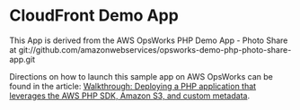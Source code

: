 # CloudFront Demo App 

This App is derived from the AWS OpsWorks PHP Demo App - Photo Share at git://github.com/amazonwebservices/opsworks-demo-php-photo-share-app.git

Directions on how to launch this sample app on AWS OpsWorks can be found in the article: [Walkthrough: Deploying a
PHP application that leverages the AWS PHP SDK, Amazon S3, and custom
metadata](http://docs.aws.amazon.com/opsworks/latest/userguide/gettingstarted.walkthrough.photoapp.html).

